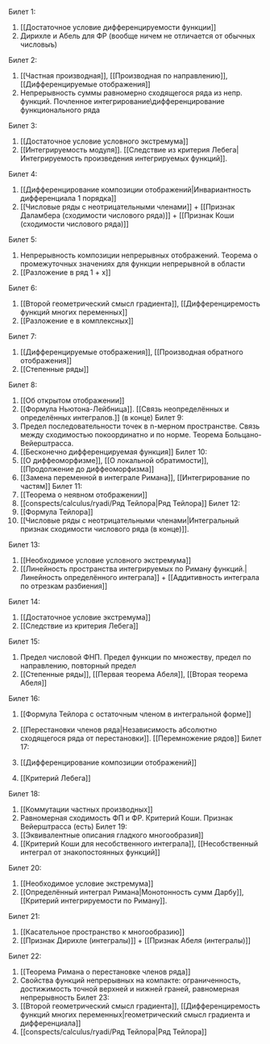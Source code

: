 Билет 1:

1) [[Достаточное условие дифференцируемости функции]]
2) Дирихле и Абель для ФР (вообще ничем не отличается от обычных числовыъ)

Билет 2:

1) [[Частная производная]], [[Производная по направлению]], [[Дифференцируемые отображения]]
2) Непрерывность суммы равномерно сходящегося ряда из непр. функций. Почленное интегрирование\дифференцирование функционального ряда

Билет 3:

1) [[Достаточное условие условного экстремума]]
3) [[Интегрируемость модуля]]. [[Следствие из критерия Лебега|Интегрируемость произведения интегрируемых функций]].

Билет 4:

1) [[Дифференцирование композиции отображений|Инвариантность дифференциала 1 порядка]]
2) [[Числовые ряды с неотрицательными членами]] + [[Признак Даламбера (сходимости числового ряда)]] + [[Признак Коши (сходимости числового ряда)]]

Билет 5:
1) Непрерывность композиции непрерывных отображений. Теорема о промежуточных значениях для функции непрерывной в области
2) [[Разложение в ряд 1 + x]]

Билет 6:
1) [[Второй геометрический смысл градиента]], [[Дифференциремость функций многих переменных]]
2) [[Разложение e в комплексных]]

Билет 7:
1) [[Дифференцируемые отображения]], [[Производная обратного отображения]]
2) [[Степенные ряды]]

Билет 8:
1) [[Об открытом отображении]]
2) [[Формула Ньютона-Лейбница]]. [[Связь неопределённых и определённых интегралов.]] (в конце)
Билет 9:
1) Предел последовательности точек в n-мерном пространстве. Связь между сходимостью покоординатно и по норме. Теорема Больцано-Вейерштрасса.
2) [[Бесконечно дифференцируемая функция]]
Билет 10:
1) [[О диффеоморфизме]], [[О локальной обратимости]], [[Продолжение до диффеоморфизма]]
2) [[Замена переменной в интеграле Римана]], [[Интегрирование по частям]]
Билет 11:
1) [[Теорема о неявном отображении]]
2) [[conspects/calculus/ryadi/Ряд Тейлора|Ряд Тейлора]]
Билет 12:
1) [[Формула Тейлора]]
2) [[Числовые ряды с неотрицательными членами|Интегральный признак сходимости числового ряда (в конце)]].

Билет 13:
1) [[Необходимое условие условного экстремума]]
2) [[Линейность пространства интегрируемых по Риману функций.|Линейность определённого интеграла]] + [[Аддитивность интеграла по отрезкам разбиения]]

Билет 14:

1) [[Достаточное условие экстремума]]
2) [[Следствие из критерия Лебега]]

Билет 15:
1. Предел числовой ФНП. Предел функции по множеству, предел по направлению, повторный предел 
2. [[Степенные ряды]], [[Первая теорема Абеля]], [[Вторая теорема Абеля]]

Билет 16:
1) [[Формула Тейлора с остаточным членом в интегральной форме]]
2) [[Перестановки членов ряда|Независимость абсолютно сходящегося ряда от перестановки]]. [[Перемножение рядов]]
Билет 17:

1) [[Дифференцирование композиции отображений]]
2) [[Критерий Лебега]]

Билет 18:
1) [[Коммутации частных производных]]
2) Равномерная сходимость ФП и ФР. Критерий Коши. Признак Вейерштрасса (есть)
Билет 19:
1) [[Эквивалентные описания гладкого многообразия]]
2) [[Критерий Коши для несобственного интеграла]], [[Несобственный интеграл от знакопостоянных функций]]

Билет 20:

1) [[Необходимое условие экстремума]]
2) [[Определённый интеграл Римана|Монотонность сумм Дарбу]], [[Критерий интегрируемости по Риману]].

Билет 21:

1) [[Касательное пространство к многообразию]]
2) [[Признак Дирихле (интегралы)]] + [[Признак Абеля (интегралы)]]

Билет 22:
1) [[Теорема Римана о перестановке членов ряда]]
2) Свойства функций непрерывных на компакте: ограниченность, достижимость точной верхней и нижней граней, равномерная непрерывность
Билет 23:
1) [[Второй геометрический смысл градиента]], [[Дифференциремость функций многих переменных|геометрический смысл градиента и дифференциала]]
2) [[conspects/calculus/ryadi/Ряд Тейлора|Ряд Тейлора]] 